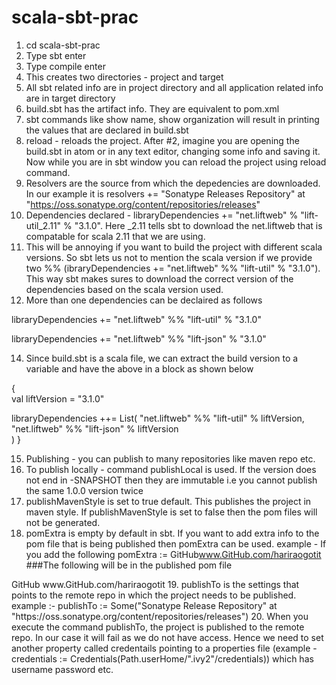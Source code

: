 # scala-sbt-prac

1. cd scala-sbt-prac
2. Type sbt enter
3. Type compile enter
4. This creates two directories - project and target
5. All sbt related info are in project directory and all application related info are in target directory
6. build.sbt has the artifact info. They are equivalent to pom.xml
7. sbt commands like show name, show organization will result in printing the values that are declared in build.sbt
8. reload - reloads the project. After #2, imagine you are opening the build.sbt in atom or in any text editor, changing some info and saving it. Now while you are in sbt window you can reload the project using reload command. 
9. Resolvers are the source from which the depedencies are downloaded. In our example it is 
resolvers += "Sonatype Releases Repository" at "https://oss.sonatype.org/content/repositories/releases"
10. Dependencies declared - libraryDependencies += "net.liftweb" % "lift-util_2.11" % "3.1.0". Here _2.11 tells sbt to download the net.liftweb that is compatable for scala 2.11 that we are using.
11. This will be annoying if you want to build the project with different scala versions. So sbt lets us not to mention the scala version if we provide two %% (ibraryDependencies += "net.liftweb" %% "lift-util" % "3.1.0"). This way sbt makes sures to download the correct version of the dependencies based on the scala version used.
12. More than one dependencies can be declaired as follows

libraryDependencies += "net.liftweb" %% "lift-util" % "3.1.0"

libraryDependencies += "net.liftweb" %% "lift-json" % "3.1.0"

14. Since build.sbt is a scala file, we can extract the build version to a variable and have the above in a block as shown below

{  
  val liftVersion = "3.1.0"

  libraryDependencies ++= List(
     "net.liftweb" %% "lift-util" % liftVersion,
     "net.liftweb" %% "lift-json" % liftVersion    
  )
}

15. Publishing - you can publish to many repositories like maven repo etc. 
16. To publish locally - command publishLocal is used. If the version does not end in -SNAPSHOT then they are immutable i.e you cannot publish the same 1.0.0 version twice
17. publishMavenStyle is set to true default. This publishes the project in maven style. If publishMavenStyle is set to false then the pom files will not be generated. 
18. pomExtra is empty by default in sbt. If you want to add extra info to the pom file that is being published then pomExtra can be used. 
example - If you add the following 
pomExtra := <issueManagment><system>GitHub</system><url>www.GitHub.com/hariraogotit</url></issueManagment>
###The following will be in the published pom file
<issueManagment>
        <system>GitHub</system>
        <url>www.GitHub.com/hariraogotit</url>
</issueManagment>
19. publishTo is the settings that points to the remote repo in which the project needs to be published. 
example :- publishTo := Some("Sonatype Release Repository" at "https://oss.sonatype.org/content/repositories/releases")
20. When you execute the command publishTo, the project is published to the remote repo. In our case it will fail as we do not have access. Hence we need to set another property called credentails pointing to a properties file (example - credentials := Credentials(Path.userHome/".ivy2"/credentials)) which  has username password etc. 






